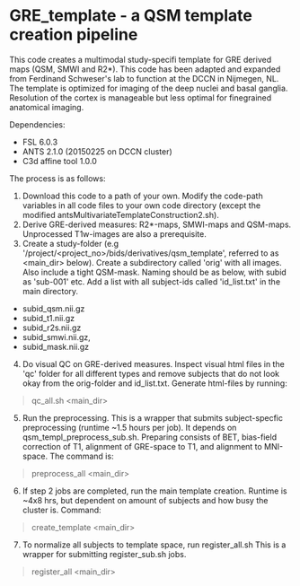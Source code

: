 # GRE_template - a QSM template creation pipeline

This code creates a multimodal study-specifi template for GRE derived maps (QSM, SMWI and R2*). This code has been adapted and expanded from Ferdinand Schweser's lab to function at the DCCN in Nijmegen, NL. The template is optimized for imaging of the deep nuclei and basal ganglia. Resolution of the cortex is manageable but less optimal for finegrained anatomical imaging.

Dependencies:
- FSL 6.0.3
- ANTS 2.1.0 (20150225 on DCCN cluster)
- C3d affine tool 1.0.0

The process is as follows:

1. Download this code to a path of your own. Modify the code-path variables in all code files to your own code directory (except the modified antsMultivariateTemplateConstruction2.sh).
2. Derive GRE-derived measures: R2*-maps, SMWI-maps and QSM-maps. Unprocessed T1w-images are also a prerequisite.
3. Create a study-folder (e.g '/project/<project_no>/bids/derivatives/qsm_template', referred to as <main_dir> below). Create a subdirectory called 'orig' with all images. Also include a tight QSM-mask. Naming should be as below, with subid as 'sub-001' etc. Add a list with all subject-ids called 'id_list.txt' in the main directory.
- subid_qsm.nii.gz
- subid_t1.nii.gz
- subid_r2s.nii.gz
- subid_smwi.nii.gz, 
- subid_mask.nii.gz

4. Do visual QC on GRE-derived measures. Inspect visual html files in the 'qc' folder for all different types and remove subjects that do not look okay from the orig-folder and id_list.txt. Generate html-files by running: 
> qc_all.sh <main_dir> 
5. Run the preprocessing. This is a wrapper that submits subject-specfic preprocessing  (runtime ~1.5 hours per job). It depends on qsm_templ_preprocess_sub.sh. Preparing consists of BET, bias-field correction of T1, alignment of GRE-space to T1, and alignment to MNI-space. The command is:
> preprocess_all <main_dir> 
6. If step 2 jobs are completed, run the main template creation. Runtime is ~4x8 hrs, but dependent on amount of subjects and how busy the cluster is. Command:
> create_template <main_dir>
7. To normalize all subjects to template space, run register_all.sh This is a wrapper for submitting register_sub.sh jobs.
> register_all <main_dir>
